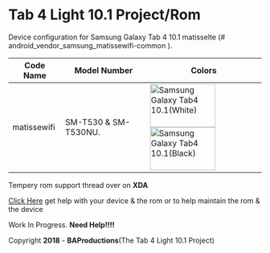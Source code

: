 # Tab 4 Light 10.1 Project/Rom
Device configuration for Samsung Galaxy Tab 4 10.1 matisselte (# android_vendor_samsung_matissewifi-common
).

|Code Name|Model Number|Colors|
|--|--|--|
|matissewifi| SM-T530 & SM-T530NU. |<img name="Samsung Galaxy Tab4 10.1(White)" src="https://i-cdn.phonearena.com/images/phones/46349-xlarge/Samsun-Galaxy-Tab-4-10.1-3a.jpg" width="130" height="86" alt="Samsung Galaxy Tab4 10.1(White)" title="Samsung Galaxy Tab4 10.1(White)"><img name="Samsung Galaxy Tab4 10.1(Black)" src="https://images.samsung.com/is/image/samsung/uk-galaxy-tab-4-10-1-t530-sm-t530nykabtu-010-front-black" width="130" height="86" alt="Samsung Galaxy Tab4 10.1(Black)" title="Samsung Galaxy Tab4 10.1(Black)">|

Tempery rom support thread over on **XDA**

[Click Here](https://forum.xda-developers.com/tab-4/general/rom-lineage-7-1-2-sm-t530-t535-updated-t3839260/) get help with your device & the rom
or to help maintain the rom & the device 

Work In Progress. **Need Help!!!!**

Copyright **2018** - **BAProductions**(The Tab 4 Light 10.1 Project)
